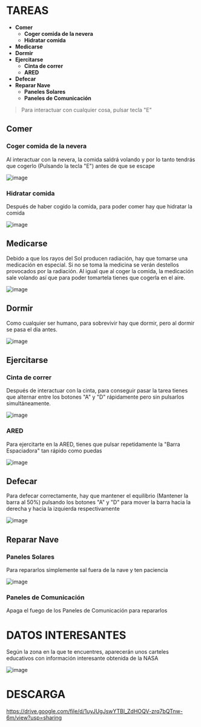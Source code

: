 # TAREAS
- **Comer**
    - **Coger comida de la nevera**
    - **Hidratar comida**
- **Medicarse**
- **Dormir**
- **Ejercitarse**
    - **Cinta de correr**
    - **ARED**
- **Defecar**
- **Reparar Nave**
    - **Paneles Solares**
    - **Paneles de Comunicación**


> Para interactuar con cualquier cosa, pulsar tecla "E"

## Comer
### Coger comida de la nevera
Al interactuar con la nevera, la comida saldrá volando y por lo tanto tendrás que cogerlo (Pulsando la tecla "E") antes de que se escape

![image](https://user-images.githubusercontent.com/62228706/135736016-61f267ad-a14b-4acc-bcb1-40fbb9ca91b8.png)

### Hidratar comida
Después de haber cogido la comida, para poder comer hay que hidratar la comida

![image](https://user-images.githubusercontent.com/62228706/135736126-2eb96d02-4ead-45a4-933c-86776c098d1a.png)

## Medicarse
Debido a que los rayos del Sol producen radiación, hay que tomarse una medicación en especial. Si no se toma la medicina se verán destellos provocados por la radiación.
Al igual que al coger la comida, la medicación sale volando así que para poder tomartela tienes que cogerla en el aire.

![image](https://user-images.githubusercontent.com/62228706/135736203-e2e885ad-f9d6-423c-b585-d8966e56a2a1.png)

## Dormir
Como cualquier ser humano, para sobrevivir hay que dormir, pero al dormir se pasa el día antes.

![image](https://user-images.githubusercontent.com/62228706/135736234-16fef507-89cf-4a65-bdc8-16821b357036.png)

## Ejercitarse
### Cinta de correr
Después de interactuar con la cinta, para conseguir pasar la tarea tienes que alternar entre los botones "A" y "D" rápidamente pero sin pulsarlos simultáneamente.

![image](https://user-images.githubusercontent.com/62228706/135736283-cd847b14-1eff-427e-9734-78a7582e9669.png)

### ARED
Para ejercitarte en la ARED, tienes que pulsar repetidamente la "Barra Espaciadora" tan rápido como puedas

![image](https://user-images.githubusercontent.com/62228706/135736314-93325abb-287f-4de0-bbc4-6daf6b4e575a.png)

## Defecar
Para defecar correctamente, hay que mantener el equilibrio (Mantener la barra al 50%) pulsando los botones "A" y "D" para mover la barra hacia la derecha y hacia la izquierda respectivamente

![image](https://user-images.githubusercontent.com/62228706/135736367-b36f4bed-5427-4ff2-bd8f-efc50e77695f.png)

## Reparar Nave
### Paneles Solares
Para repararlos simplemente sal fuera de la nave y ten paciencia

![image](https://user-images.githubusercontent.com/62228706/135736519-6d9eb40f-92d1-40c6-9594-63e0463fe503.png)

### Paneles de Comunicación
Apaga el fuego de los Paneles de Comunicación para repararlos



# DATOS INTERESANTES
Según la zona en la que te encuentres, aparecerán unos carteles educativos con información interesante obtenida de la NASA

![image](https://user-images.githubusercontent.com/62228706/135736627-f8725b99-1543-4c7c-b6b6-61d293703b66.png)


# DESCARGA
https://drive.google.com/file/d/1uyJUgJswYTBl_ZdHOQV-zrq7bQTnw-6m/view?usp=sharing

